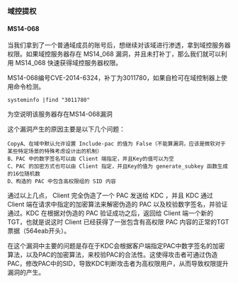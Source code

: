 ### 域控提权

#### MS14-068

当我们拿到了一个普通域成员的账号后，想继续对该域进行渗透，拿到域控服务器权限。如果域控服务器存在 MS14_068 漏洞，并且未打补丁，那么我们就可以利用 MS14_068 快速获得域控服务器权限。

MS14-068编号CVE-2014-6324，补丁为3011780，如果自检可在域控制器上使用命令检测。

~~~
systeminfo |find "3011780"
~~~

为空说明该服务器存在MS14-068漏洞

这个漏洞产生的原因主要是以下几个问题：

```
CopyA、在域中默认允许设置 Include-pac 的值为 False（不能算漏洞，应该是微软对于某些特定场景的特殊考虑设计出的机制）
B、PAC 中的数字签名可以由 Client 端指定，并且Key的值可以为空
C、PAC 的加密方式也可以由 Client 指定，并且Key的值为 generate_subkey 函数生成的16位随机数
D、构造的 PAC 中包含高权限组的 SID 内容
```

通过以上几点， Client 完全伪造了一个 PAC 发送给 KDC ，并且 KDC 通过 Client 端在请求中指定的加密算法来解密伪造的 PAC 以及校验数字签名，并验证通过。KDC 在根据对伪造的 PAC 验证成功之后，返回给 Client 端一个新的TGT，也就是说这时 Client 已经获得了一张包含有高权限 PAC 内容的正常的TGT票据（564eab开头）。

在这个漏洞中主要的问题是存在于KDC会根据客户端指定PAC中数字签名的加密算法，以及PAC的加密算法，来校验PAC的合法性。这使得攻击者可通过伪造PAC，修改PAC中的SID，导致KDC判断攻击者为高权限用户，从而导致权限提升漏洞的产生。































































































